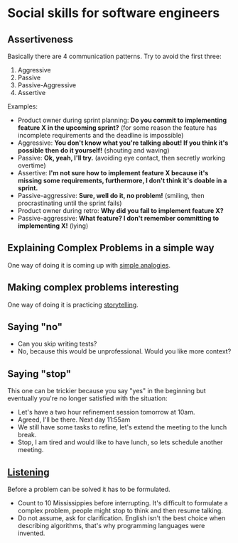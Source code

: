 # Social skills for software engineers

## Assertiveness
Basically there are 4 communication patterns. Try to avoid the first three:
1. Aggressive
2. Passive
3. Passive-Aggressive
4. Assertive

Examples:
- Product owner during sprint planning: __Do you commit to implementing feature X in the upcoming sprint?__ (for some reason the feature has incomplete requirements and the deadline is impossible)
- Aggressive: __You don't know what you're talking about! If you think it's possible then do it yourself!__ (shouting and waving)
- Passive: __Ok, yeah, I'll try.__ (avoiding eye contact, then secretly working overtime)
- Assertive: __I'm not sure how to implement feature X because it's missing some requirements, furthermore, I don't think it's doable in a sprint.__
- Passive-aggressive: __Sure, well do it, no problem!__ (smiling, then procrastinating until the sprint fails)
- Product owner during retro: __Why did you fail to implement feature X?__
- Passive-aggressive: __What feature? I don't remember committing to implementing X!__ (lying)


## Explaining Complex Problems in a simple way
One way of doing it is coming up with [simple analogies](https://web.ccsu.edu/lego-se/publications/ITiCSE2018-LegoInterfacesAndIntegration.pdf).

## Making complex problems interesting
One way of doing it is practicing [storytelling](https://en.wikipedia.org/wiki/Storytelling#In_business).

## Saying "no"
- Can you skip writing tests?
- No, because this would be unprofessional. Would you like more context?

## Saying "stop"
This one can be trickier because you say "yes" in the beginning but eventually you're no longer satisfied with the situation:
- Let's have a two hour refinement session tomorrow at 10am.
- Agreed, I'll be there.
Next day 11:55am
- We still have some tasks to refine, let's extend the meeting to the lunch break.
- Stop, I am tired and would like to have lunch, so lets schedule another meeting.

## [Listening](https://en.wikipedia.org/wiki/Active_listening)
Before a problem can be solved it has to be formulated.
- Count to 10 Mississippies before interrupting. It's difficult to formulate a complex problem, people might stop to think and then resume talking.
- Do not assume, ask for clarification. English isn't the best choice when describing algorithms, that's why programming languages were invented.



